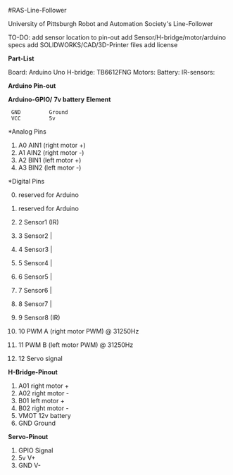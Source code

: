 #RAS-Line-Follower

University of Pittsburgh Robot and Automation Society's Line-Follower

TO-DO: add sensor location to pin-out
       add Sensor/H-bridge/motor/arduino specs
       add SOLIDWORKS/CAD/3D-Printer files
       add license


**Part-List**

Board:      Arduino Uno
H-bridge:   TB6612FNG
Motors:
Battery:
IR-sensors:


**Arduino Pin-out**


**Arduino-GPIO/**
   **7v battery**   **Element**

     GND         Ground
     VCC         5v

*Analog Pins

  1. A0           AIN1 (right motor +)
  2. A1           AIN2 (right motor -)
  3. A2           BIN1 (left  motor +)
  4. A3           BIN2 (left  motor -)

*Digital Pins

  0. reserved for Arduino
  1. reserved for Arduino

  2. 2            Sensor1 (IR)
  3. 3            Sensor2  |
  4. 4            Sensor3  |
  5. 5            Sensor4  |
  6. 6            Sensor5  |
  7. 7            Sensor6  |
  8. 8            Sensor7  |
  9. 9            Sensor8 (IR)

 10. 10           PWM A (right motor PWM) @ 31250Hz
 11. 11           PWM B (left  motor PWM) @ 31250Hz

 12. 12          Servo signal




**H-Bridge-Pinout**

  1. A01         right motor +
  2. A02         right motor -
  3. B01         left  motor +
  4. B02         right motor -
  5. VMOT        12v battery
  6. GND         Ground




**Servo-Pinout**

  1. GPIO        Signal
  2. 5v          V+
  3. GND         V-
